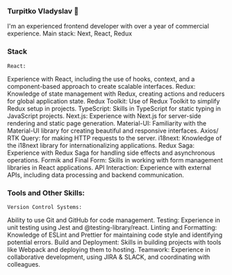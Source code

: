 ### Turpitko Vladyslav 👋

I'm an experienced frontend developer with over a year of commercial experience. Main stack: Next, React, Redux

### Stack

    React:
   Experience with React, including the use of hooks, context, and a component-based approach to create scalable interfaces.
    Redux:
   Knowledge of state management with Redux, creating actions and reducers for global application state.
    Redux Toolkit:
   Use of Redux Toolkit to simplify Redux setup in projects.
    TypeScript: 
   Skills in TypeScript for static typing in JavaScript projects.
    Next.js: 
   Experience with Next.js for server-side rendering and static page generation.
    Material-UI: 
   Familiarity with the Material-UI library for creating beautiful and responsive interfaces.
    Axios/ RTK Query: 
   for making HTTP requests to the server.
    i18next: 
   Knowledge of the i18next library for internationalizing applications.
    Redux Saga: 
   Experience with Redux Saga for handling side effects and asynchronous operations.
    Formik and Final Form: 
   Skills in working with form management libraries in React applications.
    API Interaction: 
   Experience with external APIs, including data processing and backend communication.

### Tools and Other Skills:

    Version Control Systems: 
   Ability to use Git and GitHub for code management.
    Testing: 
   Experience in unit testing using Jest and @testing-library/react.
    Linting and Formatting: 
   Knowledge of ESLint and Prettier for maintaining code style and identifying potential errors.
    Build and Deployment: 
   Skills in building projects with tools like Webpack and deploying them to hosting.
    Teamwork: 
   Experience in collaborative development, using JIRA & SLACK, and coordinating with colleagues.
<!--
**TURP1/TURP1** is a ✨ _special_ ✨ repository because its `README.md` (this file) appears on your GitHub profile.

Here are some ideas to get you started:

- 🔭 I’m currently working on ...
- 🌱 I’m currently learning ...
- 👯 I’m looking to collaborate on ...
- 🤔 I’m looking for help with ...
- 💬 Ask me about ...
- 📫 How to reach me: ...
- 😄 Pronouns: ...
- ⚡ Fun fact: ...
-->

